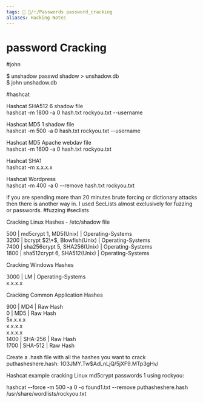 ```yaml
---
tags: 🔻 🔻/🃏/Passwords password_cracking
aliases: Hacking Notes
---
```


# password Cracking
#john 

$ unshadow passwd shadow > unshadow.db  
$ john unshadow.db  
  
#hashcat 

Hashcat SHA512 $6$ shadow file  
hashcat -m 1800 -a 0 hash.txt rockyou.txt --username  
  
Hashcat MD5 $1$ shadow file  
hashcat -m 500 -a 0 hash.txt rockyou.txt --username  
  
Hashcat MD5 Apache webdav file  
hashcat -m 1600 -a 0 hash.txt rockyou.txt  
  
Hashcat SHA1  
hashcat -m x.x.x.x  
  
Hashcat Wordpress  
hashcat -m 400 -a 0 --remove hash.txt rockyou.txt

  
  


if you are spending more than 20 minutes brute forcing or dictionary attacks then there is another way in. I used SecLists almost exclusively for fuzzing or passwords. #fuzzing #seclists


  
Cracking Linux Hashes - /etc/shadow file  
  
500 | md5crypt $1$, MD5(Unix) | Operating-Systems  
3200 | bcrypt $2\*$, Blowfish(Unix) | Operating-Systems  
7400 | sha256crypt $5$, SHA256(Unix) | Operating-Systems  
1800 | sha512crypt $6$, SHA512(Unix) | Operating-Systems  
  
Cracking Windows Hashes  
  
3000 | LM | Operating-Systems  
x.x.x.x  
  
Cracking Common Application Hashes  
  
900 | MD4 | Raw Hash  
0 | MD5 | Raw Hash  
5x.x.x.x  
x.x.x.x  
x.x.x.x  
1400 | SHA-256 | Raw Hash  
1700 | SHA-512 | Raw Hash  
  
Create a .hash file with all the hashes you want to crack puthasheshere.hash: $1$O3JMY.Tw$AdLnLjQ/5jXF9.MTp3gHv/  
  
Hashcat example cracking Linux md5crypt passwords $1$ using rockyou:  
  
hashcat --force -m 500 -a 0 -o found1.txt --remove puthasheshere.hash /usr/share/wordlists/rockyou.txt